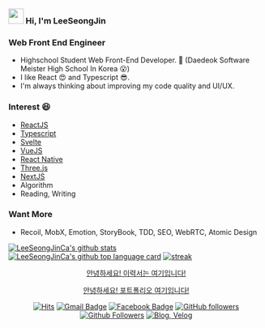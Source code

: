 ### <img src="https://raw.githubusercontent.com/MartinHeinz/MartinHeinz/master/wave.gif" width="30px"> Hi, I'm LeeSeongJin

### Web Front End Engineer 
- Highschool Student Web Front-End Developer. 🧐 (Daedeok Software Meister High School In Korea 😮)
- I like React 😍 and Typescript 😎.
- I'm always thinking about improving my code quality and UI/UX.

### Interest 😆  
  - [ReactJS](https://reactjs.org/)
  - [Typescript](https://www.typescriptlang.org/)
  - [Svelte](https://svelte.dev/)
  - [VueJS](https://vuejs.org/)
  - [React Native](https://reactnative.dev/)
  - [Three.js](https://threejs.org/)
  - [NextJS](https://nextjs.org/)
  - Algorithm
  - Reading, Writing
  
### Want More
  - Recoil, MobX, Emotion, StoryBook, TDD, SEO, WebRTC, Atomic Design

[![LeeSeongJinCa's github stats](https://github-readme-stats.vercel.app/api?username=leeseongjinca&show_icons=true&hide_border=true)](https://github.com/leeseongjinca)
[![LeeSeongJinCa's github top language card](https://github-readme-stats.vercel.app/api/top-langs/?username=leeseongjinca&hide_border=true&layout=compact)](https://github.com/leeseongjinca)
[![streak](https://github-readme-streak-stats.herokuapp.com/?user=leeseongjinca)](https://github.com/leeseongjinca)

<div align=center>
  
  <p>
    <a href="https://www.notion.so/2ecdbc2d7310415abc019400cfde8da4">안녕하세요! 이력서는 여기입니다!</a>
  </p>
  <p>
    <a href="https://www.notion.so/5ed139bdb2514ffb95ff88263f745a64">안녕하세요! 포트폴리오 여기입니다!</a>
  </p>

  [![Hits](https://hits.seeyoufarm.com/api/count/incr/badge.svg?url=https://github.com/LeeSeongJinCa)](https://hits.seeyoufarm.com) 
  [![Gmail Badge](https://img.shields.io/badge/-Gmail-d14836?style=flat-square&logo=Gmail&logoColor=white&link=mailto:dltjdqhr55@gmail.com)](mailto:dltjdqhr55@gmail.com)
  [![Facebook Badge](https://img.shields.io/badge/-Facebook-1877f2?style=flat-square&logo=facebook&logoColor=white&link=https://www.facebook.com/leeseongjinca)](https://www.facebook.com/leeseongjinca)
  [![GitHub followers](https://img.shields.io/github/followers/Naereen.svg?style=social&label=Follow&maxAge=2592000)](https://github.com/Naereen?tab=followers)
  [![Github Followers](https://img.shields.io/github/followers/leeseongjinca?color=06d6a0&label=Github%20Followers&style=for-the-badge)](https://github.com/leeseongjinca?tab=followers)
  <a href="https://velog.io/@dltjdwls100" target="_blank">
    <img src="https://static.velog.io/favicon.ico" alt="Blog, Velog" />
  </a>
  
</div>

